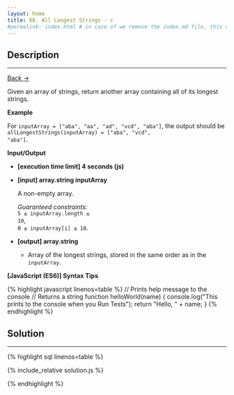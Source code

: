```yaml
---
layout: home
title: 68. All Longest Strings - c
#permalink: index.html # in case of we remove the index.md file, this doc will be the index page
---
```


<div class="row">
<div class="columnStmt" markdown="1">

## Description

---

[Back -> ](../README.md)

Given an array of strings, return another array containing all of its longest strings.

**Example**

For <code>inputArray = ["aba", "aa", "ad", "vcd", "aba"]</code>, the output should be
<code>allLongestStrings(inputArray) = ["aba", "vcd", "aba"]</code>.

**Input/Output**

- **[execution time limit] 4 seconds (js)**

- **[input] array.string inputArray**

  A non-empty array.<br>

  _Guaranteed constraints:_<br>
  <code>5 ≤ inputArray.length ≤ 10</code>,<br> <code>0 ≤ inputArray[i] ≤ 10</code>.

- **[output] array.string**
  - Array of the longest strings, stored in the same order as in the <code>inputArray</code>.

**[JavaScript (ES6)] Syntax Tips**

{% highlight javascript linenos=table %}
// Prints help message to the console
// Returns a string
function helloWorld(name) {
console.log("This prints to the console when you Run Tests");
return "Hello, " + name;
}
{% endhighlight %}

</div>
<div class="columnSol" markdown="1">

## Solution

---

{% highlight sql linenos=table %}

{% include_relative solution.js %}

{% endhighlight %}

</div>
</div>
